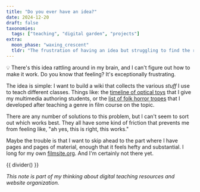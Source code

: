 ```yaml
---
title: "Do you ever have an idea?"
date: 2024-12-20
draft: false
taxonomies:
  tags: ["teaching", "digital garden", "projects"]
extra:
  moon_phase: "waxing_crescent"
  tldr: "The frustration of having an idea but struggling to find the right implementation approach."
---
```


<span class="og">💡</span> There's this idea rattling around in my brain, and I can't figure out how to make it work. Do you know that feeling? It's exceptionally frustrating.

The idea is simple: I want to build a wiki that collects the various *stuff* I use to teach different classes. Things like: the [timeline of optical toys](https://nonmodernist.my.canva.site/optical-toys) that I give my multimedia authoring students, or the [list of folk horror tropes](@/notes/folk-horror-overview.md) that I developed after teaching a genre in film course on the topic.

There are any number of solutions to this problem, but I can't seem to sort out which works best. They all have some kind of friction that prevents me from feeling like, "ah yes, this is right, this works."

Maybe the trouble is that I want to skip ahead to the part where I have pages and pages of material, enough that it feels hefty and substantial. I long for my own [filmsite.org](http://filmsite.org). And I'm certainly not there yet.

{{ divider() }}

*This note is part of my thinking about digital teaching resources and website organization.*